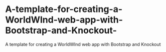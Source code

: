 # A-template-for-creating-a-WorldWInd-web-app-with-Bootstrap-and-Knockout-
A template for creating a WorldWInd web app with Bootstrap and Knockout 
